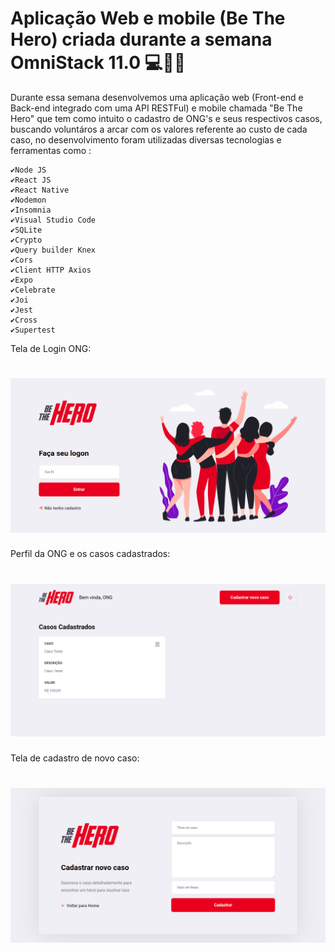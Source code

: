 # Aplicação Web e mobile (Be The Hero) criada durante a semana OmniStack 11.0 💻🚀🚀

Durante essa semana desenvolvemos uma aplicação web (Front-end e Back-end
integrado com uma API RESTFul) e mobile chamada "Be The Hero" que tem como
intuito o cadastro de ONG's e seus respectivos casos, buscando voluntáros 
a arcar com os valores referente ao custo de cada caso, no desenvolvimento 
foram utilizadas diversas tecnologias e ferramentas como : 

	✔Node JS
	✔React JS
	✔React Native
	✔Nodemon 
	✔Insomnia
	✔Visual Studio Code
	✔SQLite
	✔Crypto
	✔Query builder Knex
	✔Cors
	✔Client HTTP Axios
	✔Expo
	✔Celebrate
	✔Joi
	✔Jest
	✔Cross
	✔Supertest

Tela de Login ONG:
   # ![](https://github.com/JWCosta/Be-The-Hero/blob/master/.github/frontend-index.png)
   
Perfil da ONG e os casos cadastrados:
   # ![](https://github.com/JWCosta/Be-The-Hero/blob/master/.github/frontend-caso.png)
   
Tela de cadastro de novo caso:
   # ![](https://github.com/JWCosta/Be-The-Hero/blob/master/.github/frontend-cadastro_caso.png)
